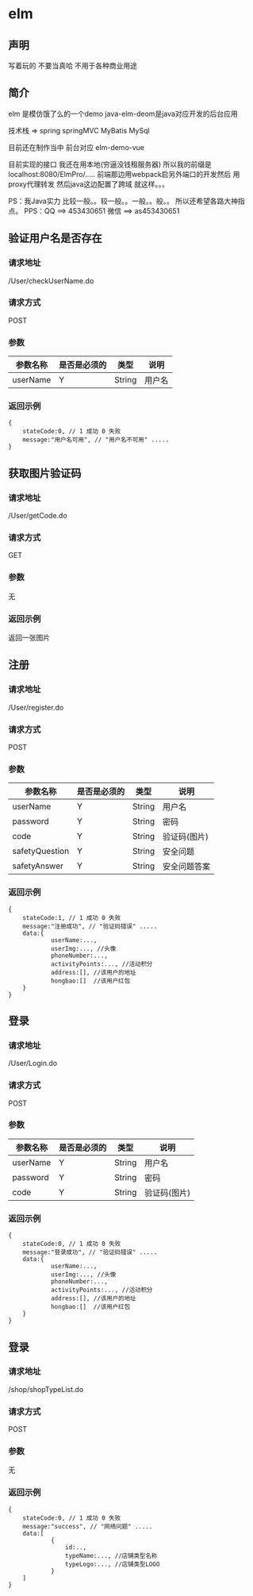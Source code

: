# elm
## 声明
写着玩的 不要当真哈 不用于各种商业用途

## 简介
elm 是模仿饿了么的一个demo java-elm-deom是java对应开发的后台应用 

技术栈 => spring springMVC MyBatis MySql 

目前还在制作当中 前台对应 elm-demo-vue

目前实现的接口 我还在用本地(穷逼没钱租服务器) 所以我的前缀是localhost:8080/ElmPro/..... 前端那边用webpack启另外端口的开发然后 用proxy代理转发 然后java这边配置了跨域 就这样。。。

PS：我Java实力 比较一般。。较一般。。一般。。般。。 所以还希望各路大神指点。
PPS：QQ ==> 453430651 微信 ==> as453430651 

## 验证用户名是否存在
### 请求地址
 /User/checkUserName.do
### 请求方式
POST
### 参数

参数名称 | 是否是必须的 | 类型  | 说明
---------|--------------|-------|----- 
userName | Y            | String|用户名

### 返回示例
    {
 	    stateCode:0, // 1 成功 0 失败
 	    message:"用户名可用", // "用户名不可用" .....
    }

## 获取图片验证码
### 请求地址
 /User/getCode.do
### 请求方式
GET
### 参数
无
### 返回示例
返回一张图片


## 注册
### 请求地址
 /User/register.do
### 请求方式
POST
### 参数

参数名称      | 是否是必须的 | 类型  | 说明
--------------|--------------|-------|----- 
userName      | Y            | String|用户名
password      | Y            | String|密码 
code          | Y            | String|验证码(图片)
safetyQuestion| Y            | String|安全问题
safetyAnswer  | Y            | String|安全问题答案

### 返回示例
    {
 	    stateCode:1, // 1 成功 0 失败
 	    message:"注册成功", // "验证码错误" .....
 	    data:{
				userName:...,
				userImg:..., //头像
				phoneNumber:..., 
				activityPoints:..., //活动积分
				address:[], //该用户的地址
				hongbao:[]  //该用户红包
 	  	}
    }



## 登录
### 请求地址
 /User/Login.do
### 请求方式
POST
### 参数

参数名称 | 是否是必须的 | 类型  | 说明
---------|--------------|-------|----- 
userName | Y            | String|用户名
password | Y            | String|密码 
code     | Y            | String|验证码(图片)

### 返回示例
    {
 	    stateCode:0, // 1 成功 0 失败
 	    message:"登录成功", // "验证码错误" .....
 	    data:{
				userName:...,
				userImg:..., //头像
				phoneNumber:..., 
				activityPoints:..., //活动积分
				address:[], //该用户的地址
				hongbao:[]  //该用户红包
 	  	}
    }

## 登录
### 请求地址
 /shop/shopTypeList.do
### 请求方式
POST
### 参数
无
### 返回示例
    {
 	    stateCode:0, // 1 成功 0 失败
 	    message:"success", // "网络问题" .....
 	    data:[
				{
					id:..,
					typeName:..., //店铺类型名称
					typeLogo:..., //店铺类型LOGO
				}
 	    ]
    }
